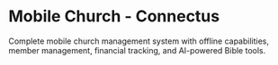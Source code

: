 # Mobile Church - Connectus

Complete mobile church management system with offline capabilities, member management, financial tracking, and AI-powered Bible tools.
